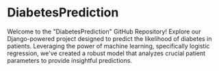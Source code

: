 # DiabetesPrediction
Welcome to the "DiabetesPrediction" GitHub Repository!  Explore our Django-powered project designed to predict the likelihood of diabetes in patients. Leveraging the power of machine learning, specifically logistic regression, we've created a robust model that analyzes crucial patient parameters to provide insightful predictions. 

